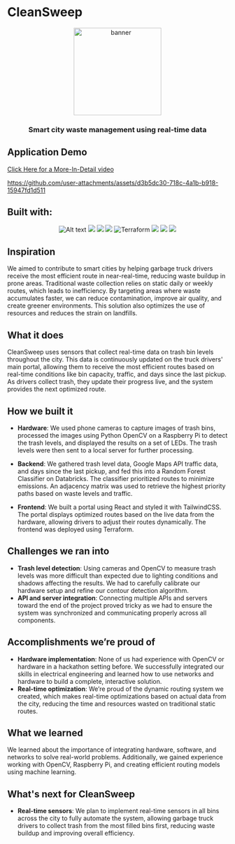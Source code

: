 # CleanSweep
<div align="center">
  <img alt="banner" src="https://github.com/user-attachments/assets/d3f997ef-7b3c-49c8-8c1c-45a2f995db83" width="200" height="200">
  
  ### Smart city waste management using real-time data
</div>

## Application Demo

[Click Here for a More-In-Detail video](https://youtu.be/iU_6u-RygyQ)

https://github.com/user-attachments/assets/d3b5dc30-718c-4a1b-b918-15947fd1d511


## Built with:
<div align="center">
  <img alt="Alt text" src="https://img.shields.io/badge/JavaScript-F7DF1E.svg?style=for-the-badge&logo=JavaScript&logoColor=black"/>
  <img src=https://img.shields.io/badge/React-61DAFB.svg?style=for-the-badge&logo=React&logoColor=black>
  <img src=https://img.shields.io/badge/Tailwind%20CSS-06B6D4.svg?style=for-the-badge&logo=Tailwind-CSS&logoColor=white>
  <img src=https://img.shields.io/badge/Node.js-5FA04E.svg?style=for-the-badge&logo=nodedotjs&logoColor=white>
  <img src="https://img.shields.io/badge/Terraform-7B42BC.svg?style=for-the-badge&logo=terraform&logoColor=white" alt="Terraform">
  <img src=https://img.shields.io/badge/OpenCV-5C3EE8.svg?style=for-the-badge&logo=opencv&logoColor=white>
  <img src=https://img.shields.io/badge/Google%20Maps%20API-4285F4.svg?style=for-the-badge&logo=googlemaps&logoColor=white>
  <img src=https://img.shields.io/badge/Raspberry%20Pi-C51A4A.svg?style=for-the-badge&logo=raspberrypi&logoColor=white>
</div>



## Inspiration
We aimed to contribute to smart cities by helping garbage truck drivers receive the most efficient route in near-real-time, reducing waste buildup in prone areas. Traditional waste collection relies on static daily or weekly routes, which leads to inefficiency. By targeting areas where waste accumulates faster, we can reduce contamination, improve air quality, and create greener environments. This solution also optimizes the use of resources and reduces the strain on landfills.

## What it does
CleanSweep uses sensors that collect real-time data on trash bin levels throughout the city. This data is continuously updated on the truck drivers' main portal, allowing them to receive the most efficient routes based on real-time conditions like bin capacity, traffic, and days since the last pickup. As drivers collect trash, they update their progress live, and the system provides the next optimized route.

## How we built it
- **Hardware**: We used phone cameras to capture images of trash bins, processed the images using Python OpenCV on a Raspberry Pi to detect the trash levels, and displayed the results on a set of LEDs. The trash levels were then sent to a local server for further processing.
  
- **Backend**: We gathered trash level data, Google Maps API traffic data, and days since the last pickup, and fed this into a Random Forest Classifier on Databricks. The classifier prioritized routes to minimize emissions. An adjacency matrix was used to retrieve the highest priority paths based on waste levels and traffic.

- **Frontend**: We built a portal using React and styled it with TailwindCSS. The portal displays optimized routes based on the live data from the hardware, allowing drivers to adjust their routes dynamically. The frontend was deployed using Terraform.

## Challenges we ran into
- **Trash level detection**: Using cameras and OpenCV to measure trash levels was more difficult than expected due to lighting conditions and shadows affecting the results. We had to carefully calibrate our hardware setup and refine our contour detection algorithm.
- **API and server integration**: Connecting multiple APIs and servers toward the end of the project proved tricky as we had to ensure the system was synchronized and communicating properly across all components.

## Accomplishments we’re proud of
- **Hardware implementation**: None of us had experience with OpenCV or hardware in a hackathon setting before. We successfully integrated our skills in electrical engineering and learned how to use networks and hardware to build a complete, interactive solution.
- **Real-time optimization**: We’re proud of the dynamic routing system we created, which makes real-time optimizations based on actual data from the city, reducing the time and resources wasted on traditional static routes.

## What we learned
We learned about the importance of integrating hardware, software, and networks to solve real-world problems. Additionally, we gained experience working with OpenCV, Raspberry Pi, and creating efficient routing models using machine learning.

## What's next for CleanSweep
- **Real-time sensors**: We plan to implement real-time sensors in all bins across the city to fully automate the system, allowing garbage truck drivers to collect trash from the most filled bins first, reducing waste buildup and improving overall efficiency.

